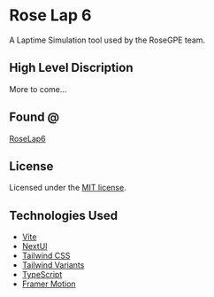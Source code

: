 # Rose Lap 6

A Laptime Simulation tool used by the RoseGPE team.

## High Level Discription

More to come...

## Found @

[RoseLap6](https://www.roselap6.com)

## License

Licensed under the [MIT license](https://github.com/nextui-org/vite-template/blob/main/LICENSE).

## Technologies Used

- [Vite](https://vitejs.dev/guide/)
- [NextUI](https://nextui.org)
- [Tailwind CSS](https://tailwindcss.com)
- [Tailwind Variants](https://tailwind-variants.org)
- [TypeScript](https://www.typescriptlang.org)
- [Framer Motion](https://www.framer.com/motion)
